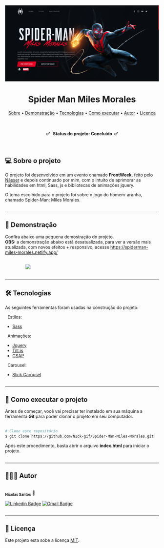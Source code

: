  
<img src="./img/banner-readme.png"><br />

<h1 align="center"><b>Spider Man Miles Morales</b></h1>

<p align="center">
 <a href="#-sobre-o-projeto">Sobre</a> •
 <a href="#-demonstração">Demonstração</a> •
 <a href="#-tecnologias">Tecnologias</a> • 
 <a href="#-como-executar-o-projeto">Como executar</a> • 
 <a href="#-autor">Autor</a> • 
 <a href="#-licença">Licença</a>
</p><br />

<h4 align="center"> 
	✅ &nbsp; Status do projeto: <b>Concluído</b> &nbsp;✅ 
</h4><br />

## **💻 Sobre o projeto**

O projeto foi desenvolvido em um evento chamado **FrontWeek**, feito pelo <a href="https://github.com/nyousefali">Násser</a> e depois continuado por mim, com o intuito de aprimorar as habilidades em html, Sass, js e bibliotecas de animações jquery. 

O tema escolhido para o projeto foi sobre o jogo do homem-aranha, chamado Spider-Man: Miles Morales.<br /><br />

--- 

## **👀 Demonstração**

Confira abaixo uma pequena demostração do projeto. <br />
**OBS:** a demonstração abaixo está desatualizada, para ver a versão mais atualizada, com novos efeitos + responsivo, acesse https://spiderman-miles-morales.netlify.app/

<br /><img style="width: 90%; margin-left: 7vw" src="./img/demonstracao.gif"><br /><br />

---
## **🛠 Tecnologias**
As seguintes ferramentas foram usadas na construção do projeto:

&nbsp; Estilos:
- [Sass](https://sass-lang.com/)

&nbsp; Animações:

- [Jquery](https://jquery.com/)
- [Tilt.js](https://gijsroge.github.io/tilt.js/)
- [GSAP](https://greensock.com/gsap/)

&nbsp; Carousel:

- [Slick Carousel](https://kenwheeler.github.io/slick/)<br /><br />

---

## **🚀 Como executar o projeto**

Antes de começar, você vai precisar ter instalado em sua máquina a ferramenta **Git** para poder clonar o projeto em seu computador. 

```bash

# Clone este repositório
$ git clone https://github.com/N1ck-gif/Spider-Man-Miles-Morales.git

```
Após este procedimento, basta abrir o arquivo **index.html** para iniciar o projeto.<br /><br />

---

## 👨🏽‍💻 Autor

<a>
 <img style="border-radius: 50%;" src="https://avatars.githubusercontent.com/u/60737502?s=400&u=c7e1d85b575e56c0d54ae71ecf8099e27fd30c82&v=4" width="100px;" alt=""/>
 <br />
 <sub><b>Nicolas Santos</b></sub></a> <a>🚀</a>
 <br />

[![Linkedin Badge](https://img.shields.io/badge/-Nicolas-blue?style=flat-square&logo=Linkedin&logoColor=white&link=https://www.linkedin.com/in/tgmarinho/)](https://www.linkedin.com/in/nicolas-santos-487bb81ba/) 
[![Gmail Badge](https://img.shields.io/badge/-ns5077900@gmail.com-c14438?style=flat-square&logo=Gmail&logoColor=white&link=mailto:ns5077900@gmail.com)](mailto:ns5077900@gmail.com)
<br /><br />

---

## 📝 **Licença**
Este projeto esta sobe a licença [MIT](./LICENSE).
